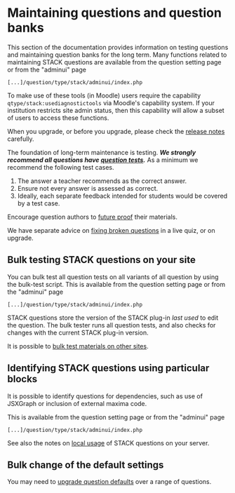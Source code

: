 # Maintaining questions and question banks

This section of the documentation provides information on testing questions and maintaining question banks for the long term. Many functions related to maintaining STACK questions are available from the question setting page or from the "adminui" page

    [...]/question/type/stack/adminui/index.php

To make use of these tools (in Moodle) users require the capability `qtype/stack:usediagnostictools` via Moodle's capability system.  If your institution restricts site admin status, then this capability will allow a subset of users to access these functions.

When you upgrade, or before you upgrade, please check the [release notes](../Developer/Development_history.md) carefully.

The foundation of long-term maintenance is testing.  ___We strongly recommend all questions have [question tests](../Authoring/Testing.md).___  As a minimum we recommend the following test cases.

1. The answer a teacher recommends as the correct answer.
2. Ensure not every answer is assessed as correct.
3. Ideally, each separate feedback intended for students would be covered by a test case.

Encourage question authors to [future proof](../Authoring/Future_proof.md) their materials.

We have separate advice on [fixing broken questions](Fixing_broken_questions.md) in a live quiz, or on upgrade.

## Bulk testing STACK questions on your site

You can bulk test all question tests on all variants of all question by using the bulk-test script.  This is available from the question setting page or from the "adminui" page

    [...]/question/type/stack/adminui/index.php

STACK questions store the version of the STACK plug-in _last used_ to edit the question.  The bulk tester runs all question tests, and also checks for changes with the current STACK plug-in version.

It is possible to [bulk test materials on other sites](Running_question_tests_other_site.md).

## Identifying STACK questions using particular blocks

It is possible to identify questions for dependencies, such as use of JSXGraph or inclusion of external maxima code.

This is available from the question setting page or from the "adminui" page

    [...]/question/type/stack/adminui/index.php

See also the notes on [local usage](Local_Usage.md) of STACK questions on your server.

## Bulk change of the default settings

You may need to [upgrade question defaults](UpgradeDefaults.md) over a range of questions.


